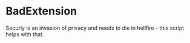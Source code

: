 # BadExtension
Securly is an invasion of privacy and needs to die in hellfire - this script helps with that.

